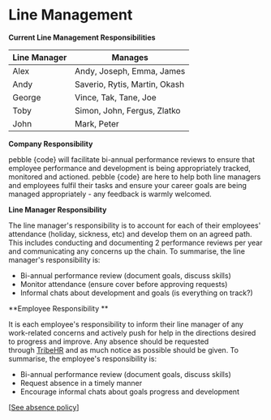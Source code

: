 # Line Management

**Current Line Management Responsibilities**

| Line Manager | Manages                       |
|--------------|-------------------------------|
| Alex         | Andy, Joseph, Emma, James     |
| Andy         | Saverio, Rytis, Martin, Okash |
| George       | Vince, Tak, Tane, Joe         |
| Toby         | Simon, John, Fergus, Zlatko   |
| John         | Mark, Peter                   |

**Company Responsibility**

pebble {code} will facilitate bi-annual performance reviews to ensure that employee performance and development is being appropriately tracked, monitored and actioned. pebble {code} are here to help both line managers and employees fulfil their tasks and ensure your career goals are being managed appropriately - any feedback is warmly welcomed. 

**Line Manager Responsibility**

The line manager's responsibility is to account for each of their employees' attendance (holiday, sickness, etc) and develop them on an agreed path. This includes conducting and documenting 2 performance reviews per year and communicating any concerns up the chain. To summarise, the line manager's responsibility is: 

- Bi-annual performance review (document goals, discuss skills)
- Monitor attendance (ensure cover before approving requests)
- Informal chats about development and goals (is everything on track?)

**Employee Responsibility **

It is each employee's responsibility to inform their line manager of any work-related concerns and actively push for help in the directions desired to progress and improve. Any absence should be requested through [TribeHR](https://www.google.com/url?q=https%3A%2F%2Fpebblecode.mytribehr.com%2F&sa=D&sntz=1&usg=AFrqEzd9G0gcMaH8RGrpKCZpN2FbUzeYDg) and as much notice as possible should be given. To summarise, the employee's responsibility is: 

- Bi-annual performance review (document goals, discuss skills)
- Request absence in a timely manner
- Encourage informal chats about goals progress and development

[[See absence policy](/great-place-to-work/policies/absence.md)] 
